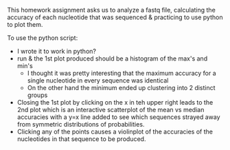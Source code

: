 This homework assignment asks us to analyze a fastq file, calculating the accuracy of each nucleotide that was sequenced & practicing to use python to plot them.

To use the python script:
 - I wrote it to work in python?
 - run & the 1st plot produced should be a histogram of the max's and min's
   - I thought it was pretty interesting that the maximum accuracy for a single nucleotide in every sequence was identical 
   - On the other hand the minimum ended up clustering into 2 distinct groups
 - Closing the 1st plot by clicking on the x in teh upper right leads to the 2nd plot which is an interactive scatterplot of the mean vs median accuracies with a y=x line added to see which sequences strayed away from symmetric distributions of probabilities.
 - Clicking any of the points causes a violinplot of the accuracies of the nucleotides in that sequence to be produced.
   